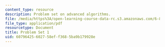 ```yaml
---
content_type: resource
description: Problem set on advanced algorithms.
file: /media/https%3A/open-learning-course-data-rc.s3.amazonaws.com/6-854j-advanced-algorithms-fall-2008/60796425602758eff3685ba9b179928e_ps1.pdf
file_type: application/pdf
resourcetype: Document
title: Problem Set 1
uid: 60796425-6027-58ef-f368-5ba9b179928e
---
```

